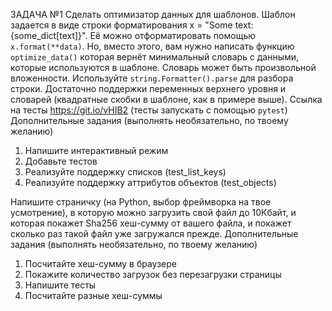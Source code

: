 ЗАДАЧА №1
Сделать оптимизатор данных для шаблонов. Шаблон задается в виде строки форматирования x = "Some text: {some_dict[text]}". Её можно отформатировать помощью `x.format(**data)`. Но, вместо этого, вам нужно написать функцию `optimize_data()` которая вернёт минимальный словарь с данными, которые используются в шаблоне. Словарь может быть произвольной вложенности. Используйте `string.Formatter().parse` для разбора строки. Достаточно поддержки переменных верхнего уровня и словарей (квадратные скобки в шаблоне, как в примере выше).
Ссылка на тесты https://git.io/vHIB2 (тесты запускать с помощью `pytest`)
Дополнительные задания (выполнять необязательно, по твоему желанию)
1. Напишите интерактивный режим 
2. Добавьте тестов 
3. Реализуйте поддержку списков (test_list_keys) 
4. Реализуйте поддержку аттрибутов объектов (test_objects)   

Напишите страничку (на Python, выбор фреймворка на твое усмотрение),  в которую можно загрузить свой файл до 10Кбайт, и которая покажет Sha256 хеш-сумму от вашего файла, и покажет сколько раз такой файл уже загружался прежде.
Дополнительные задания (выполнять необязательно, по твоему желанию)
1. Посчитайте хеш-сумму в браузере 
2. Покажите количество загрузок без перезагрузки страницы 
3. Напишите тесты 
4. Посчитайте разные хеш-суммы                                                                                                           
